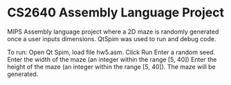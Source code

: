 <h1>CS2640 Assembly Language Project</h1>
MIPS Assembly language project where a 2D maze is randomly generated once a user inputs dimensions. QtSpim was used to run and debug code.

To run:
Open Qt Spim, load file hw5.asm.
Click Run
Enter a random seed. Enter the width of the maze (an integer within the range [5, 40])
Enter the height of the maze (an integer within the range [5, 40]).
The maze will be generated.
  
